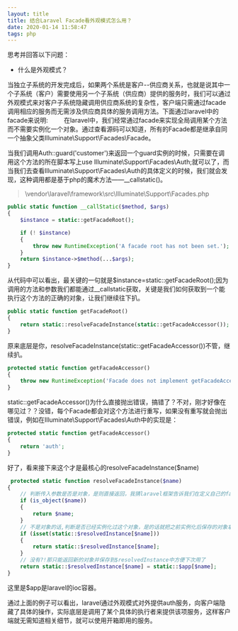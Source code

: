 ```yaml
---
layout: title
title: 结合Laravel Facade看外观模式怎么用？
date: 2020-01-14 11:58:47
tags: php
---
```

思考并回答以下问题：
* 什么是外观模式？

<!--more-->

当独立子系统的开发完成后，如果两个系统是客户--供应商关系，也就是说其中一个子系统（客户）需要使用另一个子系统（供应商）提供的服务时，我们可以通过外观模式来对客户子系统隐藏调用供应商系统的复杂性，客户端只需通过facade调用相应的服务而无需涉及供应商具体的服务调用方法。下面通过laravel中的facade来说明:
　　
在laravel中，我们经常通过facade来实现全局调用某个方法而不需要实例化一个对象。通过查看源码可以知道，所有的Facade都是继承自同一个抽象父类Illuminate\Support\Facades\Facade。

当我们调用Auth::guard('customer')来返回一个guard实例的时候，只需要在调用这个方法的所在脚本写上use Illuminate\Support\Facades\Auth;就可以了，而当我们去查看Illuminate\Support\Facades\Auth的具体定义的时候，我们就会发现，这种调用都是基于php的魔术方法——\__callstatic()。

> \vendor\laravel\framework\src\Illuminate\Support\Facades.php

```php
public static function __callStatic($method, $args)
{
    $instance = static::getFacadeRoot();

    if (! $instance) 
    {
        throw new RuntimeException('A facade root has not been set.');
    }
    return $instance->$method(...$args);
}
```

从代码中可以看出，最关键的一句就是$instance=static::getFacadeRoot();因为调用的方法和参数我们都能通过\__callstatic获取，关键是我们如何获取到一个能执行这个方法的正确的对象，让我们继续往下扒。

```php
public static function getFacadeRoot()
{
	return static::resolveFacadeInstance(static::getFacadeAccessor());
}
```
原来底层是你，resolveFacadeInstance(static::getFacadeAccessor())不管，继续扒。
```php
protected static function getFacadeAccessor()
{
	throw new RuntimeException('Facade does not implement getFacadeAccessor method.');
}
```
static::getFacadeAccessor()为什么直接抛出错误，搞错了？不对，刚才好像在哪见过？？没错，每个Facade都会对这个方法进行重写，如果没有重写就会抛出错误，例如在Illuminate\Support\Facades\Auth中的实现是：
```php
protected static function getFacadeAccessor()
{
	return 'auth';
}
```
好了，看来接下来这个才是最核心的resolveFacadeInstance($name)
```php
 protected static function resolveFacadeInstance($name)
{
    // 判断传入参数是否是对象，是则直接返回，我猜laravel框架告诉我们在定义自己的facade的时候可以直接在getFacadeAccessor返回一个对象
    if (is_object($name)) 
    {
        return $name;
    }
   	// 不是对象的话,判断是否已经实例化过这个对象，是的话就把之前实例化后保存的对象拿去使
    if (isset(static::$resolvedInstance[$name])) 
    {
 		return static::$resolvedInstance[$name];
    }
	// 没有?!那只能返回新的对象并保存到$resolvedInstance中方便下次用了
    return static::$resolvedInstance[$name] = static::$app[$name];
}
```
这里是$app是laravel的ioc容器。

通过上面的例子可以看出，laravel通过外观模式对外提供auth服务，向客户端隐藏了具体的操作，实际底层是调用了某个具体的执行者来提供该项服务，这样客户端就无需知道相关细节，就可以使用开箱即用的服务。
